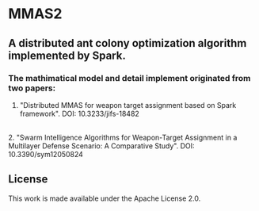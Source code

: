 # MMAS2

## A distributed ant colony optimization algorithm implemented by Spark.

### The mathimatical model and detail implement originated from two papers:

1. "Distributed MMAS for weapon target assignment based on Spark framework". DOI: 10.3233/jifs-18482
<br>
2. "Swarm Intelligence Algorithms for Weapon-Target Assignment in a Multilayer Defense Scenario: A Comparative Study". DOI: 10.3390/sym12050824
<br>
   
## License
This work is made available under the Apache License 2.0.
